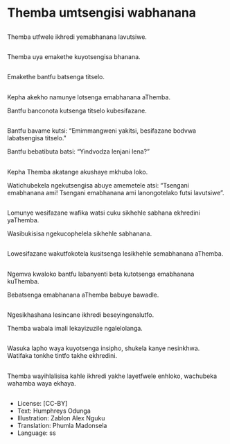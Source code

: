 # Themba umtsengisi wabhanana

##
Themba utfwele ikhredi yemabhanana lavutsiwe.

##
Themba uya emakethe kuyotsengisa bhanana.

##
Emakethe bantfu batsenga titselo. 

##
Kepha akekho namunye lotsenga emabhanana aThemba.

Bantfu banconota kutsenga titselo kubesifazane. 

##
Bantfu bavame kutsi: “Emimmangweni yakitsi, besifazane bodvwa labatsengisa titselo."

Bantfu bebatibuta batsi: “Yindvodza lenjani lena?” 

##
Kepha Themba akatange akushaye mkhuba loko.

Watichubekela ngekutsengisa abuye amemetele atsi:  “Tsengani emabhanana ami!  Tsengani emabhanana ami lanongotelako futsi lavutsiwe”.

##
Lomunye wesifazane wafika watsi cuku sikhehle sabhana ekhredini yaThemba. 

Wasibukisisa ngekucophelela sikhehle sabhanana.

##
Lowesifazane wakutfokotela kusitsenga lesikhehle semabhanana aThemba.

##
Ngemva kwaloko bantfu labanyenti beta kutotsenga emabhanana kuThemba.

Bebatsenga emabhanana aThemba babuye bawadle.

##
Ngesikhashana lesincane ikhredi beseyingenalutfo.

Themba wabala imali lekayizuzile ngalelolanga.

##
Wasuka lapho waya kuyotsenga  insipho, shukela kanye nesinkhwa. Watifaka tonkhe tintfo takhe ekhredini.

##
Themba wayihlalisisa kahle ikhredi yakhe layetfwele enhloko, wachubeka wahamba waya ekhaya.

##
* License: [CC-BY]
* Text: Humphreys Odunga
* Illustration: Zablon Alex Nguku
* Translation: Phumla Madonsela
* Language: ss
